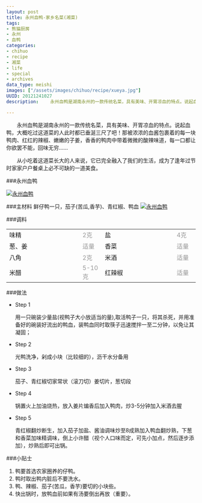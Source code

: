 ```yaml
--- 
layout: post
title: 永州血鸭-家乡名菜(湘菜)
tags: 
- 熊猫厨房
- 永州
- 血鸭
categories:
- chihuo
- recipe
- 湘菜
- life
- special
- archives
data_type: meishi
images: ["/assets/images/chihuo/recipe/xueya.jpg"]
UUID: 20121241027
description: 　　永州血鸭是湖南永州的一款传统名菜，具有美味、开胃凉血的特点。说起血鸭，大概吃过这道菜的人此时都已垂涎三尺了吧！那被浓浓的血酱包裹着的每一块鸭肉、红红的辣椒、嫩嫩的子姜，香香的鸭肉中带着微微的酸辣味道，每一口都让你欲罢不能，回味无穷……    

---
```


　　永州血鸭是湖南永州的一款传统名菜，具有美味、开胃凉血的特点。说起血鸭，大概吃过这道菜的人此时都已垂涎三尺了吧！那被浓浓的血酱包裹着的每一块鸭肉、红红的辣椒、嫩嫩的子姜，香香的鸭肉中带着微微的酸辣味道，每一口都让你欲罢不能，回味无穷……    

　　从小吃着这道菜长大的人来说，它已完全融入了我们的生活，成为了逢年过节时家家户户餐桌上必不可缺的一道美食。

###永州血鸭

<a href="{{site.static_url}}/assets/images/chihuo/recipe/xueya.jpg" alt="永州血鸭" rel="prettyPhoto[{{page.UUID}}]">
<img src="{{site.static_url}}/assets/images/chihuo/recipe/xueya.jpg" alt="永州血鸭" class="img-center"></img>
</a>

###主材料
鲜仔鸭一只，茄子(苦瓜,香芋)、青红椒、鸭血
<a href="{{site.static_url}}/assets/images/chihuo/recipe/00030894.jpg" alt="永州血鸭" rel="prettyPhoto[{{page.UUID}}]">
<img src="{{site.static_url}}/assets/images/chihuo/recipe/00030894.jpg"   alt="永州血鸭" class="img-center"></img>
</a>

###调料
<table>
  <tbody>
  <tr>
    <td style="width:220px">味精</td>
    <td style="width:50px;margin-right: 0px;color:#999;">2克</td>
    <td style="width:220px">盐</td>
    <td style="width:50px;margin-right: 0px;color:#999;">4克</td>
  </tr>
  <tr>
    <td style="width:220px">葱、姜</td>
    <td style="width:50px;margin-right: 0px;color:#999;">适量</td>
    <td style="width:220px">香菜</td>
    <td style="width:50px;margin-right: 0px;color:#999;">适量</td>
  </tr>
  <tr>
    <td style="width:220px">八角</td>
    <td style="width:50px;margin-right: 0px;color:#999;">2克</td>
    <td style="width:220px">米酒</td>
    <td style="width:50px;margin-right: 0px;color:#999;">适量</td>
  </tr>
  <tr>
    <td style="width:220px">米醋</td>
    <td style="width:50px;margin-right: 0px;color:#999;">5-10克</td>
    <td style="width:220px">红辣椒</td>
    <td style="width:50px;margin-right: 0px;color:#999;">适量</td>
  </tr>
</table>

###做法
<div class="module method-related-notes">
   <div class="content-item tab-content current method-tab-content">
     <ul><li class="methods">
        <span class="step">Step 1</span>
        <p class="desc">
        用一只碗装少量盐(视鸭子大小放适当的量),取活鸭子一只，将其杀死，并用准备好的碗装好流出的鸭血，装鸭血同时取筷子迅速搅拌一至二分钟，以免让其凝固；　
        </p>
     </li>
     <li class="methods">
        <span class="step">Step 2</span>
        <p class="desc">
        光鸭洗净，剁成小块（比较细的），沥干水分备用
        </p>
    </li><!-- // .methods -->
    <li class="methods">
      <span class="step">Step 3</span>
      <p class="desc">
      茄子、青红椒切家常状（滚刀切）姜切片，葱切段　
      </p>
   </li><!-- // .methods -->
   <li class="methods">
   <span class="step">Step 4</span>
   <p class="desc">
   锅置火上加油烧热，放入姜片煸香后加入鸭肉，炒3-5分钟加入米酒去腥
   </p>
   </li>
   <li class="methods">
   <span class="step">Step 5</span>
   <p class="desc">
   青红椒翻炒断生，加入茄子加盐、酱油调味炒至8成熟加入鸭血翻炒熟，下葱和香菜加味精调味，倒上小许醋（视个人口味而定，可先小加点，然后逐步添加），炒熟后即可出锅。
   </p>
   </li>
   </ul>
   </div><!-- // .content-item -->
</div>

###小贴士
<ol>
<li>鸭要首选农家圈养的仔鸭。</li>
<li>鸭时取出鸭内脏后不要洗水。</li>
<li>鸭、辣椒、茄子(苦瓜，香芋)要切的小块些。</li>
<li>快出锅时，放鸭血前如果有汤要倒出再放（重要）。</li>
</ol>

